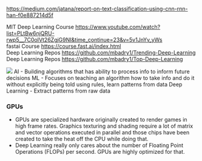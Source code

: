 https://medium.com/jatana/report-on-text-classification-using-cnn-rnn-han-f0e887214d5f

MIT Deep Learning Course https://www.youtube.com/watch?list=PLtBw6njQRU-rwp5__7C0oIVt26ZgjG9NI&time_continue=23&v=5v1JnYv_yWs </br>
fastai Course https://course.fast.ai/index.html </br>
Deep Learning Repos https://github.com/mbadry1/Trending-Deep-Learning </br>
Deep Learning Repos https://github.com/mbadry1/Top-Deep-Learning </br>

![](https://cdn-images-1.medium.com/max/1600/1*apv568PcFVOj-uCgBlXDNA.jpeg)
AI - Building algorithms that has ability to process info to inform future decisions
ML - Focuses on teaching an algorithm how to take info and do it without explicitly being told using rules, learn patterns from data
Deep Learning - Extract patterns from raw data 

### GPUs
* GPUs are specialized hardware originally created to render games in high frame rates. Graphics texturing and shading require a lot of matrix and vector operations executed in parallel and those chips have been created to take the heat off the CPU while doing that.
* Deep Learning really only cares about the number of Floating Point Operations (FLOPs) per second. GPUs are highly optimized for that.



